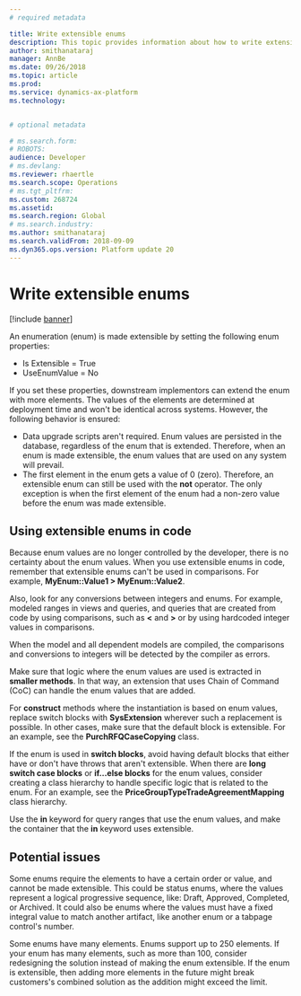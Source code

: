 ```yaml
---
# required metadata

title: Write extensible enums
description: This topic provides information about how to write extensible enums.
author: smithanataraj
manager: AnnBe
ms.date: 09/26/2018
ms.topic: article
ms.prod: 
ms.service: dynamics-ax-platform
ms.technology: 


# optional metadata

# ms.search.form: 
# ROBOTS: 
audience: Developer
# ms.devlang: 
ms.reviewer: rhaertle
ms.search.scope: Operations
# ms.tgt_pltfrm: 
ms.custom: 268724
ms.assetid: 
ms.search.region: Global
# ms.search.industry: 
ms.author: smithanataraj
ms.search.validFrom: 2018-09-09
ms.dyn365.ops.version: Platform update 20
---
```


# Write extensible enums

[!include [banner](../includes/banner.md)]

An enumeration (enum) is made extensible by setting the following enum properties:

- Is Extensible = True
- UseEnumValue = No

If you set these properties, downstream implementors can extend the enum with more elements. The values of the elements are determined at deployment time and won't be identical across systems. However, the following behavior is ensured:

+ Data upgrade scripts aren't required. Enum values are persisted in the database, regardless of the enum that is extended. Therefore, when an enum is made extensible, the enum values that are used on any system will prevail.
+ The first element in the enum gets a value of 0 (zero). Therefore, an extensible enum can still be used with the **not** operator. The only exception is when the first element of the enum had a non-zero value before the enum was made extensible.
	
## Using extensible enums in code
Because enum values are no longer controlled by the developer, there is no certainty about the enum values. When you use extensible enums in code, remember that extensible enums can't be used in comparisons. For example, **MyEnum::Value1 \> MyEnum::Value2**.

Also, look for any conversions between integers and enums. For example, modeled ranges in views and queries, and queries that are created from code by using comparisons, such as **\<** and **\>** or by using hardcoded integer values in comparisons.

When the model and all dependent models are compiled, the comparisons and conversions to integers will be detected by the compiler as errors.
	
Make sure that logic where the enum values are used is extracted in **smaller methods**. In that way, an extension that uses Chain of Command (CoC) can handle the enum values that are added.

For **construct** methods where the instantiation is based on enum values, replace switch blocks with **SysExtension** wherever such a replacement is possible. In other cases, make sure that the default block is extensible. For an example, see the **PurchRFQCaseCopying** class.

If the enum is used in **switch blocks**, avoid having default blocks that either have or don't have throws that aren't extensible. 
When there are **long switch case blocks** or **if...else blocks** for the enum values, consider creating a class hierarchy to handle specific logic that is related to the enum. For an example, see the **PriceGroupTypeTradeAgreementMapping** class hierarchy.

Use the **in** keyword for query ranges that use the enum values, and make the container that the **in** keyword uses extensible.

## Potential issues
Some enums require the elements to have a certain order or value, and cannot be made extensible. This could be status enums, where the values represent a logical progressive sequence, like: Draft, Approved, Completed, or Archived. It could also be enums where the values must have a fixed integral value to match another artifact, like another enum or a tabpage control's number.   

Some enums have many elements. Enums support up to 250 elements. If your enum has many elements, such as more than 100, consider redesigning the solution instead of making the enum extensible. If the enum is extensible, then adding more elements in the future might break customers's combined solution as the addition might exceed the limit.
